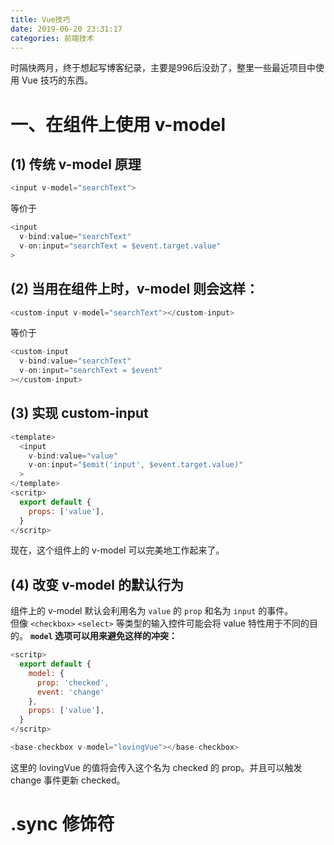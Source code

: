 ```yaml
---
title: Vue技巧
date: 2019-06-20 23:31:17
categories: 前端技术
---
```


时隔快两月，终于想起写博客纪录，主要是996后没劲了，整里一些最近项目中使用 Vue 技巧的东西。
<!-- more -->


# 一、在组件上使用 v-model
## (1) 传统 v-model 原理
```js
<input v-model="searchText">
```
等价于
```js
<input
  v-bind:value="searchText"
  v-on:input="searchText = $event.target.value"
>
```

## (2) 当用在组件上时，v-model 则会这样：
```js
<custom-input v-model="searchText"></custom-input>
```
等价于
```js
<custom-input
  v-bind:value="searchText"
  v-on:input="searchText = $event"
></custom-input>
```

## (3) 实现 custom-input
```js
<template>
  <input 
    v-bind:value="value" 
    v-on:input="$emit('input', $event.target.value)" 
  >
</template>
<scritp>
  export default {
    props: ['value'], 
  }
</scritp>
```
现在，这个组件上的 v-model 可以完美地工作起来了。

## (4) 改变 v-model 的默认行为
组件上的 v-model 默认会利用名为 `value` 的 `prop` 和名为 `input` 的事件。  
但像 `<checkbox>` `<select>` 等类型的输入控件可能会将 value 特性用于不同的目的。
**`model` 选项可以用来避免这样的冲突：**
```js
<scritp>
  export default {
    model: {
      prop: 'checked',
      event: 'change'
    },
    props: ['value'], 
  }
</scritp>
```

```js
<base-checkbox v-model="lovingVue"></base-checkbox>
```
这里的 lovingVue 的值将会传入这个名为 checked 的 prop。并且可以触发 change 事件更新 checked。
# .sync 修饰符